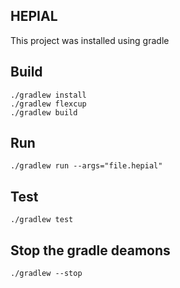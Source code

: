 ## HEPIAL

This project was installed using gradle

## Build

```
./gradlew install
./gradlew flexcup
./gradlew build
```

## Run

```
./gradlew run --args="file.hepial"
```

## Test

```
./gradlew test
```

## Stop the gradle deamons

```
./gradlew --stop
```
